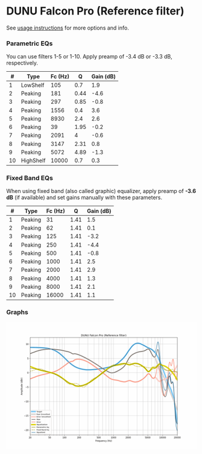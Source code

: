 # DUNU Falcon Pro (Reference filter)
See [usage instructions](https://github.com/jaakkopasanen/AutoEq#usage) for more options and info.

### Parametric EQs
You can use filters 1-5 or 1-10. Apply preamp of -3.4 dB or -3.3 dB, respectively.

|   # | Type      |   Fc (Hz) |    Q |   Gain (dB) |
|-----|-----------|-----------|------|-------------|
|   1 | LowShelf  |       105 | 0.7  |         1.9 |
|   2 | Peaking   |       181 | 0.44 |        -4.6 |
|   3 | Peaking   |       297 | 0.85 |        -0.8 |
|   4 | Peaking   |      1556 | 0.4  |         3.6 |
|   5 | Peaking   |      8930 | 2.4  |         2.6 |
|   6 | Peaking   |        39 | 1.95 |        -0.2 |
|   7 | Peaking   |      2091 | 4    |        -0.6 |
|   8 | Peaking   |      3147 | 2.31 |         0.8 |
|   9 | Peaking   |      5072 | 4.89 |        -1.3 |
|  10 | HighShelf |     10000 | 0.7  |         0.3 |

### Fixed Band EQs
When using fixed band (also called graphic) equalizer, apply preamp of **-3.6 dB** (if available) and set gains manually with these parameters.

|   # | Type    |   Fc (Hz) |    Q |   Gain (dB) |
|-----|---------|-----------|------|-------------|
|   1 | Peaking |        31 | 1.41 |         1.5 |
|   2 | Peaking |        62 | 1.41 |         0.1 |
|   3 | Peaking |       125 | 1.41 |        -3.2 |
|   4 | Peaking |       250 | 1.41 |        -4.4 |
|   5 | Peaking |       500 | 1.41 |        -0.8 |
|   6 | Peaking |      1000 | 1.41 |         2.5 |
|   7 | Peaking |      2000 | 1.41 |         2.9 |
|   8 | Peaking |      4000 | 1.41 |         1.3 |
|   9 | Peaking |      8000 | 1.41 |         2.1 |
|  10 | Peaking |     16000 | 1.41 |         1.1 |

### Graphs
![](./DUNU%20Falcon%20Pro%20(Reference%20filter).png)
